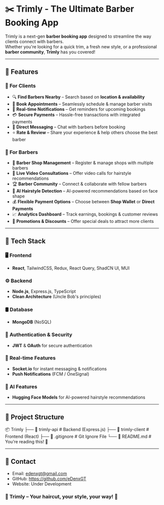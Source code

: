 # ✂️ Trimly - The Ultimate Barber Booking App  

Trimly is a next-gen **barber booking app** designed to streamline the way clients connect with barbers.  
Whether you're looking for a quick trim, a fresh new style, or a professional **barber community**, **Trimly** has you covered!  

---

## 🚀 Features  

### 🔹 **For Clients**  
- 🔍 **Find Barbers Nearby** – Search based on **location & availability**  
- 📅 **Book Appointments** – Seamlessly schedule & manage barber visits  
- 🔔 **Real-time Notifications** – Get reminders for upcoming bookings  
- 💳 **Secure Payments** – Hassle-free transactions with integrated payments  
- 💬 **Direct Messaging** – Chat with barbers before booking  
- ⭐ **Rate & Review** – Share your experience & help others choose the best barber  

### 🔹 **For Barbers**  
- 🏪 **Barber Shop Management** – Register & manage shops with multiple barbers  
- 🎥 **Live Video Consultations** – Offer video calls for hairstyle recommendations  
- 🏆 **Barber Community** – Connect & collaborate with fellow barbers  
- 🤖 **AI Hairstyle Detection** – AI-powered recommendations based on face shape  
- 💰 **Flexible Payment Options** – Choose between **Shop Wallet** or **Direct Payments**  
- 📈 **Analytics Dashboard** – Track earnings, bookings & customer reviews  
- 🚀 **Promotions & Discounts** – Offer special deals to attract more clients  

---

## 🔧 Tech Stack  

### 🖥 **Frontend**  
- **React**, TailwindCSS, Redux, React Query, ShadCN UI, MUI  

### ⚙️ **Backend**  
- **Node.js**, Express.js, TypeScript  
- **Clean Architecture** (Uncle Bob's principles)  

### 🛢 **Database**  
- **MongoDB** (NoSQL)  

### 🔐 **Authentication & Security**  
- **JWT** & **OAuth** for secure authentication  

### 📡 **Real-time Features**  
- **Socket.io** for instant messaging & notifications  
- **Push Notifications** (FCM / OneSignal)  

### 🧠 **AI Features**  
- **Hugging Face Models** for AI-powered hairstyle recommendations  

---

## 📂 Project Structure  

📦 Trimly
├── 📁 trimly-api          # Backend (Express.js)
├── 📁 trimly-client       # Frontend (React)
├── 📄 .gitignore          # Git Ignore File
└── 📄 README.md           # You’re reading this! 🚀

---

## 🤝 Contact

- Email: edenxgt@gmail.com
- GitHub: https://github.com/eDenxGT
- Website: Under Development

### 💈 Trimly – Your haircut, your style, your way! 🚀
